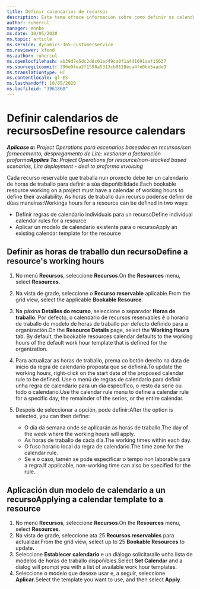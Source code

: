 ```yaml
---
title: Definir calendarios de recursos
description: Este tema ofrece información sobre como definir os calendarios de horas de traballo para recursos en Project Operations.
author: ruhercul
manager: Annbe
ms.date: 10/05/2020
ms.topic: article
ms.service: dynamics-365-customerservice
ms.reviewer: kfend
ms.author: ruhercul
ms.openlocfilehash: ab39d7e5dc2d8c01ed49ca0f1a4d1691aaf15637
ms.sourcegitcommit: 396e0fea2f1598a5313cb0128eca4fe0bb5aade9
ms.translationtype: HT
ms.contentlocale: gl-ES
ms.lasthandoff: 10/05/2020
ms.locfileid: "3961860"
---
```

# <a name="define-resource-calendars"></a><span data-ttu-id="bc52d-103">Definir calendarios de recursos</span><span class="sxs-lookup"><span data-stu-id="bc52d-103">Define resource calendars</span></span>

<span data-ttu-id="bc52d-104">_**Aplícase a:** Project Operations para escenarios baseados en recursos/sen fornecemento, despregamento de Lite: xestionar a facturación proforma_</span><span class="sxs-lookup"><span data-stu-id="bc52d-104">_**Applies To:** Project Operations for resource/non-stocked based scenarios, Lite deployment - deal to proforma invoicing_</span></span>

<span data-ttu-id="bc52d-105">Cada recurso reservable que traballa nun proxecto debe ter un calendario de horas de traballo para definir a súa dispoñibilidade.</span><span class="sxs-lookup"><span data-stu-id="bc52d-105">Each bookable resource working on a project must have a calendar of working hours to define their availability.</span></span> <span data-ttu-id="bc52d-106">As horas de traballo dun recurso pódense definir de dúas maneiras:</span><span class="sxs-lookup"><span data-stu-id="bc52d-106">Workings hours for a resource can be defined in two ways:</span></span> 

   - <span data-ttu-id="bc52d-107">Definir regras de calendario individuais para un recurso</span><span class="sxs-lookup"><span data-stu-id="bc52d-107">Define individual calendar rules for a resource</span></span>
   - <span data-ttu-id="bc52d-108">Aplicar un modelo de calendario existente para o recurso</span><span class="sxs-lookup"><span data-stu-id="bc52d-108">Apply an existing calendar template for the resource</span></span>

## <a name="define-a-resources-working-hours"></a><span data-ttu-id="bc52d-109">Definir as horas de traballo dun recurso</span><span class="sxs-lookup"><span data-stu-id="bc52d-109">Define a resource's working hours</span></span>

1. <span data-ttu-id="bc52d-110">No menú **Recursos**, seleccione **Recursos**.</span><span class="sxs-lookup"><span data-stu-id="bc52d-110">On the **Resources** menu, select **Resources**.</span></span>
2. <span data-ttu-id="bc52d-111">Na vista de grade, seleccione o **Recurso reservable** aplicable.</span><span class="sxs-lookup"><span data-stu-id="bc52d-111">From the grid view, select the applicable **Bookable Resource**.</span></span>
3. <span data-ttu-id="bc52d-112">Na páxina **Detalles do recurso**, seleccione o separador **Horas de traballo**. Por defecto, o calendario de recursos reservables é o horario de traballo do modelo de horas de traballo por defecto definido para a organización.</span><span class="sxs-lookup"><span data-stu-id="bc52d-112">On the **Resource Details** page, select the **Working Hours** tab. By default, the bookable resources calendar defaults to the working hours of the default work hour template that is defined for the organization.</span></span>
4. <span data-ttu-id="bc52d-113">Para actualizar as horas de traballo, prema co botón dereito na data de inicio da regra de calendario proposta que se definirá.</span><span class="sxs-lookup"><span data-stu-id="bc52d-113">To update the working hours, right-click on the start date of the proposed calendar rule to be defined.</span></span> <span data-ttu-id="bc52d-114">Use o menú de regras de calendario para definir unha regra de calendario para un día específico, o resto da serie ou todo o calendario.</span><span class="sxs-lookup"><span data-stu-id="bc52d-114">Use the calendar rule menu to define a calendar rule for a specific day, the remainder of the series, or the entire calendar.</span></span>
5. <span data-ttu-id="bc52d-115">Despois de seleccionar a opción, pode definir:</span><span class="sxs-lookup"><span data-stu-id="bc52d-115">After the option is selected, you can then define:</span></span>

    - <span data-ttu-id="bc52d-116">O día da semana onde se aplicarán as horas de traballo.</span><span class="sxs-lookup"><span data-stu-id="bc52d-116">The day of the week where the working hours will apply.</span></span>
    - <span data-ttu-id="bc52d-117">As horas de traballo de cada día.</span><span class="sxs-lookup"><span data-stu-id="bc52d-117">The working times within each day.</span></span>
    - <span data-ttu-id="bc52d-118">O fuso horario local da regra de calendario.</span><span class="sxs-lookup"><span data-stu-id="bc52d-118">The time zone for the calendar rule.</span></span>
    - <span data-ttu-id="bc52d-119">Se é o caso, tamén se pode especificar o tempo non laborable para a regra.</span><span class="sxs-lookup"><span data-stu-id="bc52d-119">If applicable, non-working time can also be specified for the rule.</span></span>

## <a name="applying-a-calendar-template-to-a-resource"></a><span data-ttu-id="bc52d-120">Aplicación dun modelo de calendario a un recurso</span><span class="sxs-lookup"><span data-stu-id="bc52d-120">Applying a calendar template to a resource</span></span>

1. <span data-ttu-id="bc52d-121">No menú **Recursos**, seleccione **Recursos**.</span><span class="sxs-lookup"><span data-stu-id="bc52d-121">On the **Resources** menu, select **Resources**.</span></span>
2. <span data-ttu-id="bc52d-122">Na vista de grade, seleccione ata 25 **Recursos reservables** para actualizar.</span><span class="sxs-lookup"><span data-stu-id="bc52d-122">From the grid view, select up to 25 **Bookable Resources** to update.</span></span>
3. <span data-ttu-id="bc52d-123">Seleccione **Establecer calendario** e un diálogo solicitaralle unha lista de modelos de horas de traballo dispoñibles.</span><span class="sxs-lookup"><span data-stu-id="bc52d-123">Select **Set Calendar** and a dialog will prompt you with a list of available work hour templates.</span></span>
4. <span data-ttu-id="bc52d-124">Seleccione o modelo que desexe usar e, a seguir, seleccione **Aplicar**.</span><span class="sxs-lookup"><span data-stu-id="bc52d-124">Select the template you want to use, and then select **Apply**.</span></span>
